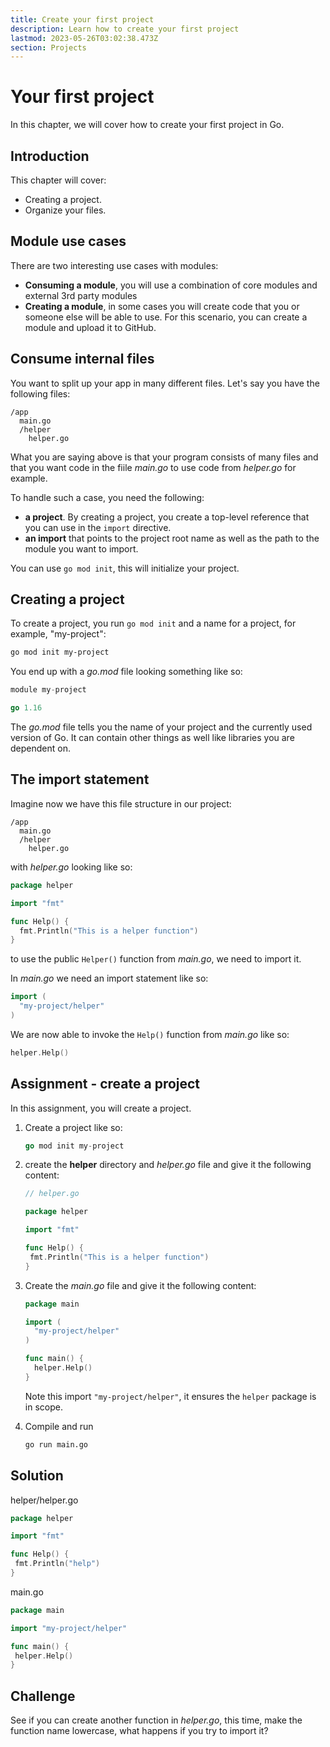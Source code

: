 ```yaml
---
title: Create your first project
description: Learn how to create your first project
lastmod: 2023-05-26T03:02:38.473Z
section: Projects
---
```


# Your first project

In this chapter, we will cover how to create your first project in Go.

## Introduction

This chapter will cover:

- Creating a project.
- Organize your files.

## Module use cases

There are two interesting use cases with modules:

- **Consuming a module**, you will use a combination of core modules and external 3rd party modules
- **Creating a module**, in some cases you will create code that you or someone else will be able to use. For this scenario, you can create a module and upload it to GitHub.

## Consume internal files

You want to split up your app in many different files. Let's say you have the following files:

```output
/app
  main.go
  /helper
    helper.go
```

What you are saying above is that your program consists of many files and that you want code in the fiile _main.go_ to use code from _helper.go_ for example.

To handle such a case, you need the following:

- **a project**. By creating a project, you create a top-level reference that you can use in the `import` directive.
- **an import** that points to the project root name as well as the path to the module you want to import.

You can use `go mod init`, this will initialize your project.

## Creating a project

To create a project, you run `go mod init` and a name for a project, for example, "my-project":

```bash
go mod init my-project
```

You end up with a _go.mod_ file looking something like so:

```go
module my-project

go 1.16
```

The _go.mod_ file tells you the name of your project and the currently used version of Go. It can contain other things as well like libraries you are dependent on.

## The import statement

Imagine now we have this file structure in our project:

```output
/app
  main.go
  /helper
    helper.go
```

with _helper.go_ looking like so:

```go
package helper

import "fmt"

func Help() {
  fmt.Println("This is a helper function")
}
```

to use the public `Helper()` function from _main.go_, we need to import it.

In _main.go_ we need an import statement like so:

```go
import (
  "my-project/helper"
)
```

We are now able to invoke the `Help()` function from _main.go_ like so:

```go
helper.Help()
```

## Assignment - create a project

In this assignment, you will create a project.

1. Create a project like so:

   ```go
   go mod init my-project
   ```

1. create the **helper** directory and _helper.go_ file and give it the following content:

   ```go
   // helper.go

   package helper

   import "fmt"

   func Help() {
    fmt.Println("This is a helper function")
   }
   ```

1. Create the _main.go_ file and give it the following content:

   ```go
   package main

   import (
     "my-project/helper"
   )

   func main() {
     helper.Help()
   }
   ```

   Note this import `"my-project/helper"`, it ensures the `helper` package is in scope.

1. Compile and run

   ```bash
   go run main.go
   ```

## Solution

helper/helper.go

```go
package helper

import "fmt"

func Help() {
 fmt.Println("help")
}
```

main.go

```go
package main

import "my-project/helper"

func main() {
 helper.Help()
}
```

## Challenge

See if you can create another function in _helper.go_, this time, make the function name lowercase, what happens if you try to import it?
